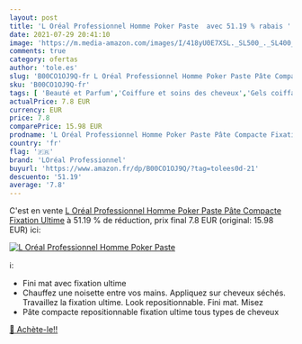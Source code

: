 ```yaml
---
layout: post
title: 'L Oréal Professionnel Homme Poker Paste  avec 51.19 % rabais '
date: 2021-07-29 20:41:10
image: 'https://m.media-amazon.com/images/I/418yU0E7XSL._SL500_._SL400_.jpg'
comments: true
category: ofertas
author: 'tole.es'
slug: 'B00CO1OJ9Q-fr L Oréal Professionnel Homme Poker Paste Pâte Compacte...'
sku: 'B00CO1OJ9Q-fr'
tags: [ 'Beauté et Parfum','Coiffure et soins des cheveux','Gels coiffants','Produits coiffants','loréal professionnel', ]
actualPrice: 7.8 EUR
currency: EUR
price: 7.8
comparePrice: 15.98 EUR
prodname: 'L Oréal Professionnel Homme Poker Paste Pâte Compacte Fixation Ultime'
country: 'fr'
flag: '🇫🇷'
brand: 'LOréal Professionnel'
buyurl: 'https://www.amazon.fr/dp/B00CO1OJ9Q/?tag=tolees0d-21'
descuento: '51.19'
average: '7.8'
---
```


C'est en vente [L Oréal Professionnel Homme Poker Paste Pâte Compacte Fixation Ultime](https://www.amazon.fr/dp/B00CO1OJ9Q/?tag=tolees0d-21)  à  51.19 % de réduction, prix final  7.8 EUR (original: 15.98 EUR) ici:

[![L Oréal Professionnel Homme Poker Paste ](https://m.media-amazon.com/images/I/418yU0E7XSL._SL500_._SL400_.jpg)](https://www.amazon.fr/dp/B00CO1OJ9Q/?tag=tolees0d-21)

ℹ️:

- Fini mat avec fixation ultime
- Chauffez une noisette entre vos mains. Appliquez sur cheveux séchés. Travaillez la fixation ultime. Look repositionnable. Fini mat. Misez
- Pâte compacte repositionnable fixation ultime tous types de cheveux

[🛒 Achète-le!!](https://www.amazon.fr/dp/B00CO1OJ9Q/?tag=tolees0d-21)
